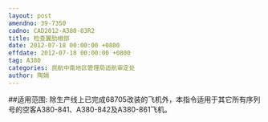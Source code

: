 ```yaml
---
layout: post
amendno: 39-7350
cadno: CAD2012-A380-03R2
title: 检查翼肋根部
date: 2012-07-18 00:00:00 +0800
effdate: 2012-07-18 00:00:00 +0800
tag: A380
categories: 民航中南地区管理局适航审定处
author: 陶娟
---
```


##适用范围:
除生产线上已完成68705改装的飞机外，本指令适用于其它所有序列号的空客A380-841、A380-842及A380-861飞机。

